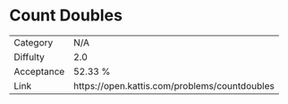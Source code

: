 # Count Doubles

<table>
    <tr>
        <td>Category</td>
        <td>N/A</td>
    </tr>
    <tr>
        <td>Diffulty</td>
        <td>2.0</td>
    </tr>
    <tr>
        <td>Acceptance</td>
        <td>52.33 %</td>
    </tr>
    <tr>
        <td>Link</td>
        <td>https://open.kattis.com/problems/countdoubles</td>
    </tr>
</table>